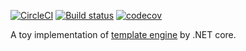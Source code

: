 [![CircleCI](https://circleci.com/gh/Frederick-S/SimpleTemplate/tree/master.svg?style=svg)](https://circleci.com/gh/Frederick-S/SimpleTemplate/tree/master) [![Build status](https://ci.appveyor.com/api/projects/status/q3ag6nloro0e3bu7?svg=true)](https://ci.appveyor.com/project/Frederick-S/simpletemplate) [![codecov](https://codecov.io/gh/Frederick-S/SimpleTemplate/branch/master/graph/badge.svg)](https://codecov.io/gh/Frederick-S/SimpleTemplate)

A toy implementation of [template engine](https://github.com/aosabook/500lines/blob/master/template-engine/template-engine.markdown) by .NET core.
